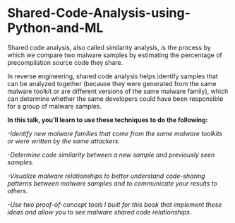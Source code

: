 # Shared-Code-Analysis-using-Python-and-ML
Shared code analysis, also called similarity analysis, is the process by which we compare two malware samples by estimating the percentage of precompilation source code they share.

In reverse engineering, shared code analysis helps identify samples that can be analyzed together (because they were generated from the same malware toolkit or are different versions of the same malware family), which can determine whether the same developers could have been responsible for a group of malware samples.

**In this talk, you’ll learn to use these techniques to do the following:**

*-Identify new malware families that come from the same malware toolkits or were written by the same attackers.*

*-Determine code similarity between a new sample and previously seen samples.*

*-Visualize malware relationships to better understand code-sharing patterns between malware samples and to communicate your results to others.*

*-Use two proof-of-concept tools I built for this book that implement these ideas and allow you to see malware shared code relationships.*


